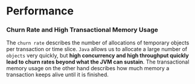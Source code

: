 # Performance

### Churn Rate and High Transactional Memory Usage
The `churn rate` describes the number of allocations of temporary objects per transaction or time slice. `Java` allows us to allocate a large number of `objects` very quickly, but **high concurrency and high throughput quickly lead to churn rates beyond what the JVM can sustain**. The transactional memory usage on the other hand describes how much memory a transaction keeps alive until it is finished.